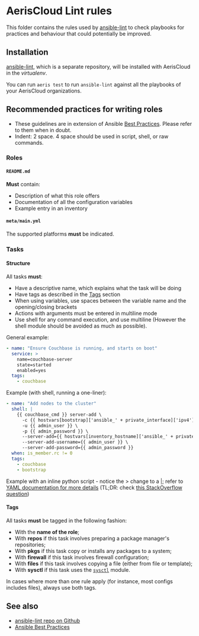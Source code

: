 AerisCloud Lint rules
=====================

This folder contains the rules used by [ansible-lint](https://github.com/willthames/ansible-lint) to check playbooks for practices and behaviour that could potentially be improved.

Installation
------------

[ansible-lint](https://github.com/willthames/ansible-lint), which is a separate repository, will be installed with AerisCloud in the *virtualenv*.

You can run `aeris test` to run `ansible-lint` against all the playbooks of your AerisCloud organizations.

Recommended practices for writing roles
---------------------------------------------

* These guidelines are in extension of Ansible
  [Best Practices](http://docs.ansible.com/ansible/playbooks_best_practices.html).
  Please refer to them when in doubt.
* Indent: 2 space. 4 space should be used in script, shell, or raw commands.

### Roles

#### `README.md`

**Must** contain:

* Description of what this role offers
* Documentation of all the configuration variables
* Example entry in an inventory

#### `meta/main.yml`

The supported platforms **must** be indicated.

### Tasks

#### Structure

All tasks **must**:

* Have a descriptive name, which explains what the task will be doing
* Have tags as described in the [Tags](#Tags) section
* When using variables, use spaces between the variable name and
  the opening/closing brackets
* Actions with arguments must be entered in multiline mode
* Use shell for any command execution, and use multiline (However the shell module should be avoided as much as possible).

General example:

```yaml
- name: "Ensure Couchbase is running, and starts on boot"
  service: >
    name=couchbase-server
    state=started
    enabled=yes
  tags:
    - couchbase
```

Example (with shell, running a one-liner):

```yaml
- name: "Add nodes to the cluster"
  shell: |
    {{ couchbase_cmd }} server-add \
      -c {{ hostvars[bootstrap]['ansible_' + private_interface]['ipv4']['address'] }}:8091 \
      -u {{ admin_user }} \
      -p {{ admin_password }} \
      --server-add={{ hostvars[inventory_hostname]['ansible_' + private_interface]['ipv4']['address'] }}:8091 \
      --server-add-username={{ admin_user }} \
      --server-add-password={{ admin_password }}
  when: is_member.rc != 0
  tags:
    - couchbase
    - bootstrap
```

Example with an inline python script - notice the > change to a |;
refer to [YAML documentation for more details](http://www.yaml.org/spec/1.2/spec.html) (TL;DR: check
[this StackOverflow question](http://stackoverflow.com/questions/3790454/in-yaml-how-do-i-break-a-string-over-multiple-lines))

#### Tags

All tasks **must** be tagged in the following fashion:

* With the **name of the role**;
* With **repos** if this task involves preparing a package manager's repositories;
* With **pkgs** if this task copy or installs any packages to a system;
* With **firewall** if this task involves firewall configuration;
* With **files** if this task involves copying a file (either from file or template);
* With **sysctl** if this task uses the [`sysctl`](http://docs.ansible.com/sysctl_module.html) module.

In cases where more than one rule apply (for instance, most configs includes files), always use both tags.

See also
--------

* [ansible-lint repo on Github](https://github.com/willthames/ansible-lint)
* [Ansible Best Practices](http://docs.ansible.com/ansible/playbooks_best_practices.html)
